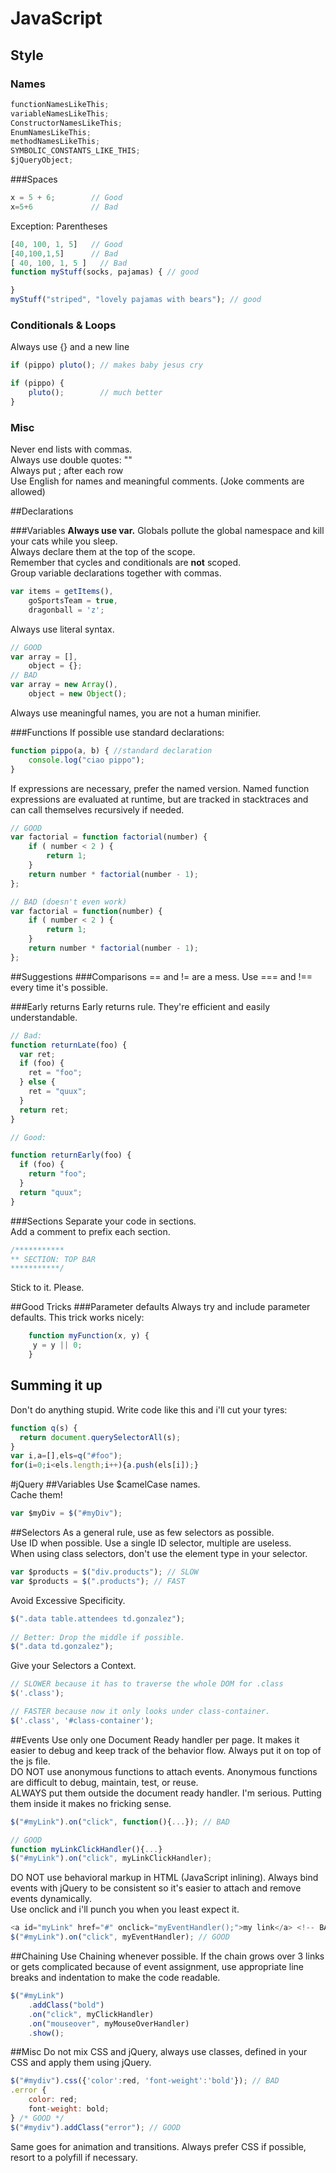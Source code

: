 # JavaScript
## Style
### Names
```javascript
functionNamesLikeThis;
variableNamesLikeThis;
ConstructorNamesLikeThis;
EnumNamesLikeThis;
methodNamesLikeThis;
SYMBOLIC_CONSTANTS_LIKE_THIS;
$jQueryObject;
```

###Spaces

```javascript
x = 5 + 6;        // Good
x=5+6             // Bad
```
Exception: Parentheses
```javascript
[40, 100, 1, 5]   // Good
[40,100,1,5]      // Bad
[ 40, 100, 1, 5 ]   // Bad
function myStuff(socks, pajamas) { // good

}
myStuff("striped", "lovely pajamas with bears"); // good
```

### Conditionals & Loops
Always use {} and a new line
```javascript
if (pippo) pluto(); // makes baby jesus cry

if (pippo) {
	pluto(); 		// much better
}
```
### Misc
Never end lists with commas.  
Always use double quotes: ""  
Always put ; after each row  
Use English for names and meaningful comments. (Joke comments are allowed)

##Declarations

###Variables
**Always use var.**
Globals pollute the global namespace and kill your cats while you sleep.  
Always declare them at the top of the scope.  
Remember that cycles and conditionals are **not** scoped.  
Group variable declarations together with commas.  
```javascript
var items = getItems(),
    goSportsTeam = true,
    dragonball = 'z';
```
Always use literal syntax.
```javascript
// GOOD
var array = [],
    object = {};
// BAD
var array = new Array(),
    object = new Object();
```
Always use meaningful names, you are not a human minifier.

###Functions
If possible use standard declarations:
```javascript
function pippo(a, b) { //standard declaration
	console.log("ciao pippo");
}
```
If expressions are necessary, prefer the named version. Named function expressions are evaluated at runtime, but are tracked in stacktraces and can call themselves recursively if needed.
```javascript
// GOOD
var factorial = function factorial(number) {
	if ( number < 2 ) {
		return 1;
	}
	return number * factorial(number - 1);
};

// BAD (doesn't even work)
var factorial = function(number) {
	if ( number < 2 ) {
    	return 1;
	}
	return number * factorial(number - 1);
}; 
```

##Suggestions
###Comparisons
== and != are a mess. Use === and !== every time it's possible.

###Early returns
Early returns rule. They're efficient and easily understandable.

```javascript
// Bad:
function returnLate(foo) {
  var ret;
  if (foo) {
    ret = "foo";
  } else {
    ret = "quux";
  }
  return ret;
}

// Good:

function returnEarly(foo) {
  if (foo) {
    return "foo";
  }
  return "quux";
}
```
###Sections
Separate your code in sections.  
Add a comment to prefix each section.
```javascript
/***********
** SECTION: TOP BAR
***********/
```
Stick to it. Please.

##Good Tricks
###Parameter defaults
Always try and include parameter defaults.
This trick works nicely:
```javascript
	function myFunction(x, y) {
   	 y = y || 0;
	}
```

## Summing it up
Don't do anything stupid.
Write code like this and i'll cut your tyres:
```javascript
function q(s) {
  return document.querySelectorAll(s);
}
var i,a=[],els=q("#foo");
for(i=0;i<els.length;i++){a.push(els[i]);}
```

#jQuery
##Variables
Use $camelCase names.  
Cache them!
```javascript
var $myDiv = $("#myDiv");
```
##Selectors
As a general rule, use as few selectors as possible.  
Use ID when possible. Use a single ID selector, multiple are useless.  
When using class selectors, don't use the element type in your selector.  
```javascript
var $products = $("div.products"); // SLOW
var $products = $(".products"); // FAST
```
Avoid Excessive Specificity.  
```javascript
$(".data table.attendees td.gonzalez");
 
// Better: Drop the middle if possible.
$(".data td.gonzalez");
```
Give your Selectors a Context.
```javascript
// SLOWER because it has to traverse the whole DOM for .class
$('.class');

// FASTER because now it only looks under class-container.
$('.class', '#class-container');
```
##Events
Use only one Document Ready handler per page. It makes it easier to debug and keep track of the behavior flow. Always put it on top of the js file.  
DO NOT use anonymous functions to attach events. Anonymous functions are difficult to debug, maintain, test, or reuse.  
ALWAYS put them outside the document ready handler. I'm serious. Putting them inside it makes no fricking sense.
```javascript
$("#myLink").on("click", function(){...}); // BAD

// GOOD
function myLinkClickHandler(){...}
$("#myLink").on("click", myLinkClickHandler);
```
DO NOT use behavioral markup in HTML (JavaScript inlining). Always bind events with jQuery to be consistent so it's easier to attach and remove events dynamically.  
Use onclick and i'll punch you when you least expect it.  
```javascript
<a id="myLink" href="#" onclick="myEventHandler();">my link</a> <!-- BAD -->
$("#myLink").on("click", myEventHandler); // GOOD
```
##Chaining
Use Chaining whenever possible. If the chain grows over 3 links or gets complicated because of event assignment, use appropriate line breaks and indentation to make the code readable.
```javascript
$("#myLink")
    .addClass("bold")
    .on("click", myClickHandler)
    .on("mouseover", myMouseOverHandler)
    .show();
```
##Misc
Do not mix CSS and jQuery, always use classes, defined in your CSS and apply them using jQuery.
```javascript
$("#mydiv").css({'color':red, 'font-weight':'bold'}); // BAD
.error { 
	color: red; 
	font-weight: bold; 
} /* GOOD */
$("#mydiv").addClass("error"); // GOOD
```
Same goes for animation and transitions. Always prefer CSS if possible, resort to a polyfill if necessary.
